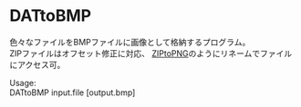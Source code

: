 # DATtoBMP

色々なファイルをBMPファイルに画像として格納するプログラム。  
ZIPファイルはオフセット修正に対応、 [ZIPtoPNG](https://github.com/u-haru/ZIPtoPNG)のようにリネームでファイルにアクセス可。

Usage:  
	DATtoBMP input.file [output.bmp]